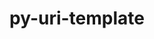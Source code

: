 ---
title: "py-uri-template"
layout: cache
categories: [package, develop-2025-05-18]
meta: {"compilers": ["none"], "num_specs": 3, "num_specs_by_stack": {"data-vis-sdk": 1, "e4s": 1, "e4s-neoverse-v2": 1, "root": 3}, "oss": ["ubuntu20.04", "ubuntu22.04"], "platforms": ["linux"], "stacks": ["data-vis-sdk", "e4s", "e4s-neoverse-v2", "root"], "targets": ["neoverse_v2", "x86_64_v3"], "versions": ["1.2.0"]}
spec_details: [{"compiler": "none", "hash": "3cjg73hjjnjgyb6m4k6ibkveh4qnb6do", "os": "ubuntu22.04", "platform": "linux", "size": "-", "stacks": ["e4s-neoverse-v2", "root"], "target": "neoverse_v2", "variants": ["build_system=python_pip"], "versions": ["1.2.0"]}, {"compiler": "none", "hash": "77knj2wl5lc664ux6rwhrbzlc3q5lsmo", "os": "ubuntu20.04", "platform": "linux", "size": "-", "stacks": ["data-vis-sdk", "root"], "target": "x86_64_v3", "variants": ["build_system=python_pip"], "versions": ["1.2.0"]}, {"compiler": "none", "hash": "ceny6xbjbwobsqggfhbmtgk6gwhphvix", "os": "ubuntu22.04", "platform": "linux", "size": "-", "stacks": ["e4s", "root"], "target": "x86_64_v3", "variants": ["build_system=python_pip"], "versions": ["1.2.0"]}]
---